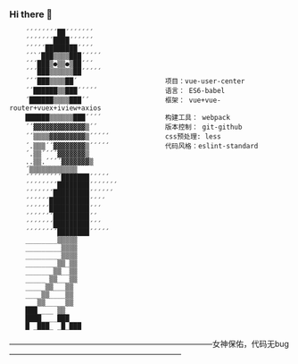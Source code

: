 ### Hi there 👋

<!--
**YealZoy/YealZoy** is a ✨ _special_ ✨ repository because its `README.md` (this file) appears on your GitHub profile.

Here are some ideas to get you started:

- 🔭 I’m currently working on ...
- 🌱 I’m currently learning ...
- 👯 I’m looking to collaborate on ...
- 🤔 I’m looking for help with ...
- 💬 Ask me about ...
- 📫 How to reach me: ...
- 😄 Pronouns: ...
- ⚡ Fun fact: ...
-->

                
        ´´´´´´´´██´´´´´´´
        ´´´´´´´████´´´´´´
        ´´´´´████████´´´´
        ´´`´███▒▒▒▒███´´´´´
        ´´´███▒●▒▒●▒██´´´
        ´´´███▒▒▒▒▒▒██´´´´´
        ´´´███▒▒▒▒██´                      项目：vue-user-center
        ´´██████▒▒███´´´´´                 语言： ES6-babel
        ´██████▒▒▒▒███´´                   框架： vue+vue-router+vuex+iview+axios
        ██████▒▒▒▒▒▒███´´´´                构建工具： webpack
        ´´▓▓▓▓▓▓▓▓▓▓▓▓▓▒´´                 版本控制： git-github
        ´´▒▒▒▒▓▓▓▓▓▓▓▓▓▒´´´´´              css预处理: less
        ´.▒▒▒´´▓▓▓▓▓▓▓▓▒´´´´´              代码风格：eslint-standard
        ´.▒▒´´´´▓▓▓▓▓▓▓▒                   
        ..▒▒.´´´´▓▓▓▓▓▓▓▒                  
        ´▒▒▒▒▒▒▒▒▒▒▒▒                      
        ´´´´´´´´´███████´´´´´              
        ´´´´´´´´████████´´´´´´´
        ´´´´´´´█████████´´´´´´
        ´´´´´´██████████´´´´             
        ´´´´´´██████████´´´                     
        ´´´´´´´█████████´´
        ´´´´´´´█████████´´´
        ´´´´´´´´████████´´´´´
        ________▒▒▒▒▒
        _________▒▒▒▒
        _________▒▒▒▒
        ________▒▒_▒▒
        _______▒▒__▒▒
        _____ ▒▒___▒▒
        _____▒▒___▒▒
        ____▒▒____▒▒
        ___▒▒_____▒▒
        ███____ ▒▒
        ████____███
        █ _███_ _█_███
——————————————————————————女神保佑，代码无bug——————————————————————              

